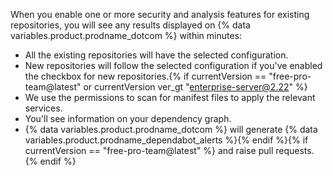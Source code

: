 When you enable one or more security and analysis features for existing repositories, you will see any results displayed on {% data variables.product.prodname_dotcom %} within minutes:

- All the existing repositories will have the selected configuration.
- New repositories will follow the selected configuration if you've enabled the checkbox for new repositories.{% if currentVersion == "free-pro-team@latest" or currentVersion ver_gt "enterprise-server@2.22" %}
- We use the permissions to scan for manifest files to apply the relevant services.
- You'll see information on your dependency graph.
- {% data variables.product.prodname_dotcom %} will generate {% data variables.product.prodname_dependabot_alerts %}{% endif %}{% if currentVersion == "free-pro-team@latest" %} and raise pull requests.{% endif %} 
